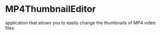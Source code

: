 # MP4ThumbnailEditor
application that allows you to easily change the thumbnails of MP4 video files.
